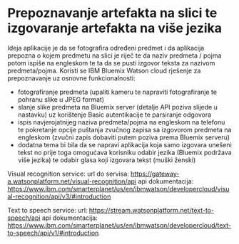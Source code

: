 # Prepoznavanje artefakta na slici te izgovaranje artefakta na više jezika

Ideja aplikacije je da se fotografira određeni predmet i da aplikacija prepozna o kojem
predmetu na slici je riječ te da naziv predmeta / pojma potom ispiše na engleskom te
ta da se pusti izgovor teksta za nazivom predmeta/pojma. Koristi se IBM Bluemix
Watson cloud rješenje za prepoznavanje uz osnovne funkcionalnosti:
- fotografiranje predmeta (upaliti kameru te napraviti fotografiranje te pohranu slike u
JPEG format)
- slanje slike predmeta na Bluemix server (detalje API poziva slijede u nastavku) uz
korištenje Basic autentikacije te parsiranje odgovora
- ispis navjerojatnijeg   naziva   predmeta/pojma   na   engleskom   na   telefonu   te
pokretanje opcije puštanja zvučnog zapisa sa izgovorom predmeta na engleskom
(zvučni zapis dobaviti putem poziva prema Bluemix serveru)
- dodatna tema bi bila da se napravi aplikacija koja samo izgovara unešeni
tekst no prije toga omogućava korisniku odabir jezika (Bluemix podržava više jezika) te
odabir glasa koji izgovara tekst (muški ženski)

Visual recognition service:
url do servisa: https://gateway-a.watsonplatform.net/visual-recognition/api
api dokumentacija: https://www.ibm.com/smarterplanet/us/en/ibmwatson/developercloud/visual-recognition/api/v3/#introduction

Text to speech service:
url: https://stream.watsonplatform.net/text-to-speech/api
api dokumentacija: https://www.ibm.com/smarterplanet/us/en/ibmwatson/developercloud/text-to-speech/api/v1/#introduction
